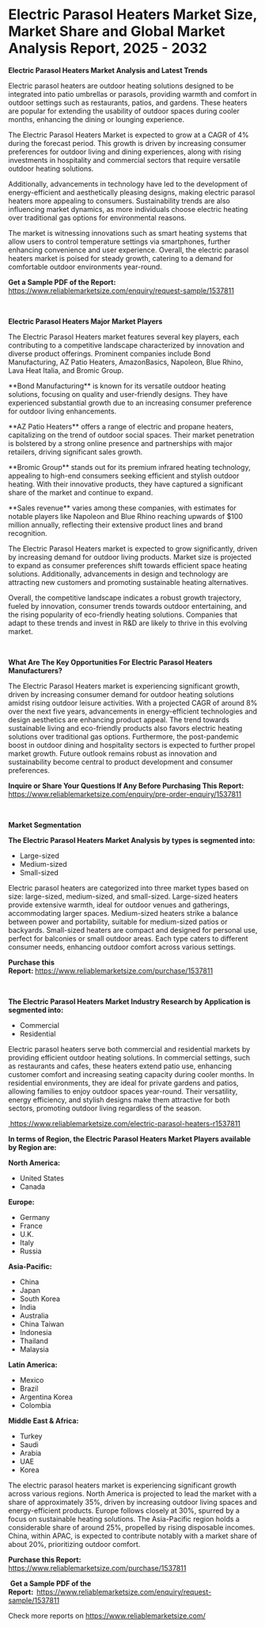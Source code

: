 <p><h1>Electric Parasol Heaters Market Size, Market Share and Global Market Analysis Report, 2025 - 2032</h1></p><p><strong>Electric Parasol Heaters Market Analysis and Latest Trends</strong></p>
<p><p>Electric parasol heaters are outdoor heating solutions designed to be integrated into patio umbrellas or parasols, providing warmth and comfort in outdoor settings such as restaurants, patios, and gardens. These heaters are popular for extending the usability of outdoor spaces during cooler months, enhancing the dining or lounging experience.</p><p>The Electric Parasol Heaters Market is expected to grow at a CAGR of 4% during the forecast period. This growth is driven by increasing consumer preferences for outdoor living and dining experiences, along with rising investments in hospitality and commercial sectors that require versatile outdoor heating solutions. </p><p>Additionally, advancements in technology have led to the development of energy-efficient and aesthetically pleasing designs, making electric parasol heaters more appealing to consumers. Sustainability trends are also influencing market dynamics, as more individuals choose electric heating over traditional gas options for environmental reasons. </p><p>The market is witnessing innovations such as smart heating systems that allow users to control temperature settings via smartphones, further enhancing convenience and user experience. Overall, the electric parasol heaters market is poised for steady growth, catering to a demand for comfortable outdoor environments year-round.</p></p>
<p><strong>Get a Sample PDF of the Report:&nbsp;</strong> <a href="https://www.reliablemarketsize.com/enquiry/request-sample/1537811?utm_campaign=2594&utm_medium=2&utm_source=Github&utm_content=ia&utm_term=20022025&utm_id=electric-parasol-heaters">https://www.reliablemarketsize.com/enquiry/request-sample/1537811</a></p>
<p>&nbsp;</p>
<p><strong>Electric Parasol Heaters Major Market Players</strong></p>
<p><p>The Electric Parasol Heaters market features several key players, each contributing to a competitive landscape characterized by innovation and diverse product offerings. Prominent companies include Bond Manufacturing, AZ Patio Heaters, AmazonBasics, Napoleon, Blue Rhino, Lava Heat Italia, and Bromic Group.</p><p>**Bond Manufacturing** is known for its versatile outdoor heating solutions, focusing on quality and user-friendly designs. They have experienced substantial growth due to an increasing consumer preference for outdoor living enhancements. </p><p>**AZ Patio Heaters** offers a range of electric and propane heaters, capitalizing on the trend of outdoor social spaces. Their market penetration is bolstered by a strong online presence and partnerships with major retailers, driving significant sales growth.</p><p>**Bromic Group** stands out for its premium infrared heating technology, appealing to high-end consumers seeking efficient and stylish outdoor heating. With their innovative products, they have captured a significant share of the market and continue to expand.</p><p>**Sales revenue** varies among these companies, with estimates for notable players like Napoleon and Blue Rhino reaching upwards of $100 million annually, reflecting their extensive product lines and brand recognition.</p><p>The Electric Parasol Heaters market is expected to grow significantly, driven by increasing demand for outdoor living products. Market size is projected to expand as consumer preferences shift towards efficient space heating solutions. Additionally, advancements in design and technology are attracting new customers and promoting sustainable heating alternatives.</p><p>Overall, the competitive landscape indicates a robust growth trajectory, fueled by innovation, consumer trends towards outdoor entertaining, and the rising popularity of eco-friendly heating solutions. Companies that adapt to these trends and invest in R&D are likely to thrive in this evolving market.</p></p>
<p>&nbsp;</p>
<p><strong>What Are The Key Opportunities For Electric Parasol Heaters Manufacturers?</strong></p>
<p><p>The Electric Parasol Heaters market is experiencing significant growth, driven by increasing consumer demand for outdoor heating solutions amidst rising outdoor leisure activities. With a projected CAGR of around 8% over the next five years, advancements in energy-efficient technologies and design aesthetics are enhancing product appeal. The trend towards sustainable living and eco-friendly products also favors electric heating solutions over traditional gas options. Furthermore, the post-pandemic boost in outdoor dining and hospitality sectors is expected to further propel market growth. Future outlook remains robust as innovation and sustainability become central to product development and consumer preferences.</p></p>
<p><strong>Inquire or Share Your Questions If Any Before Purchasing This Report:</strong> <a href="https://www.reliablemarketsize.com/enquiry/pre-order-enquiry/1537811?utm_campaign=2594&utm_medium=2&utm_source=Github&utm_content=ia&utm_term=20022025&utm_id=electric-parasol-heaters">https://www.reliablemarketsize.com/enquiry/pre-order-enquiry/1537811</a></p>
<p>&nbsp;</p>
<p><strong>Market Segmentation</strong></p>
<p><strong>The Electric Parasol Heaters Market Analysis by types is segmented into:</strong></p>
<p><ul><li>Large-sized</li><li>Medium-sized</li><li>Small-sized</li></ul></p>
<p><p>Electric parasol heaters are categorized into three market types based on size: large-sized, medium-sized, and small-sized. Large-sized heaters provide extensive warmth, ideal for outdoor venues and gatherings, accommodating larger spaces. Medium-sized heaters strike a balance between power and portability, suitable for medium-sized patios or backyards. Small-sized heaters are compact and designed for personal use, perfect for balconies or small outdoor areas. Each type caters to different consumer needs, enhancing outdoor comfort across various settings.</p></p>
<p><strong>Purchase this Report:&nbsp;</strong><a href="https://www.reliablemarketsize.com/purchase/1537811?utm_campaign=2594&utm_medium=2&utm_source=Github&utm_content=ia&utm_term=20022025&utm_id=electric-parasol-heaters">https://www.reliablemarketsize.com/purchase/1537811</a></p>
<p>&nbsp;</p>
<p><strong>The Electric Parasol Heaters Market Industry Research by Application is segmented into:</strong></p>
<p><ul><li>Commercial</li><li>Residential</li></ul></p>
<p><p>Electric parasol heaters serve both commercial and residential markets by providing efficient outdoor heating solutions. In commercial settings, such as restaurants and cafes, these heaters extend patio use, enhancing customer comfort and increasing seating capacity during cooler months. In residential environments, they are ideal for private gardens and patios, allowing families to enjoy outdoor spaces year-round. Their versatility, energy efficiency, and stylish designs make them attractive for both sectors, promoting outdoor living regardless of the season.</p></p>
<p><a href="https://www.reliablemarketsize.com/electric-parasol-heaters-r1537811?utm_campaign=2594&utm_medium=2&utm_source=Github&utm_content=ia&utm_term=20022025&utm_id=electric-parasol-heaters">&nbsp;https://www.reliablemarketsize.com/electric-parasol-heaters-r1537811</a></p>
<p><strong>In terms of Region, the Electric Parasol Heaters Market Players available by Region are:</strong></p>
<p>
    <p> <strong> North America: </strong>
        <ul>
            <li>United States</li>
            <li>Canada</li>
        </ul>
        </p> 
    <p> <strong> Europe: </strong>
        <ul>
            <li>Germany</li>
            <li>France</li>
            <li>U.K.</li>
            <li>Italy</li>
            <li>Russia</li>
        </ul>
        </p> 
    <p> <strong> Asia-Pacific: </strong>
        <ul>
            <li>China</li>
            <li>Japan</li>
            <li>South Korea</li>
            <li>India</li>
            <li>Australia</li>
            <li>China Taiwan</li>
            <li>Indonesia</li>
            <li>Thailand</li>
            <li>Malaysia</li>
        </ul>
        </p> 
    <p> <strong> Latin America: </strong>
        <ul>
            <li>Mexico</li>
            <li>Brazil</li>
            <li>Argentina Korea</li>
            <li>Colombia</li>
        </ul>
        </p> 
    <p> <strong> Middle East & Africa: </strong>
        <ul>
            <li>Turkey</li>
            <li>Saudi</li>
            <li>Arabia</li>
            <li>UAE</li>
            <li>Korea</li>
        </ul>
    </p>
    </p>
<p><p>The electric parasol heaters market is experiencing significant growth across various regions. North America is projected to lead the market with a share of approximately 35%, driven by increasing outdoor living spaces and energy-efficient products. Europe follows closely at 30%, spurred by a focus on sustainable heating solutions. The Asia-Pacific region holds a considerable share of around 25%, propelled by rising disposable incomes. China, within APAC, is expected to contribute notably with a market share of about 20%, prioritizing outdoor comfort.</p></p>
<p><strong>Purchase this Report: </strong><a href="https://www.reliablemarketsize.com/purchase/1537811?utm_campaign=2594&utm_medium=2&utm_source=Github&utm_content=ia&utm_term=20022025&utm_id=electric-parasol-heaters">https://www.reliablemarketsize.com/purchase/1537811</a></p>
<p>&nbsp;<strong>Get a Sample PDF of the Report:&nbsp;&nbsp;</strong><a href="https://www.reliablemarketsize.com/enquiry/request-sample/1537811?utm_campaign=2594&utm_medium=2&utm_source=Github&utm_content=ia&utm_term=20022025&utm_id=electric-parasol-heaters">https://www.reliablemarketsize.com/enquiry/request-sample/1537811</a></p>
<p><strong></strong></p>
<p>Check more reports on <a href="https://www.reliablemarketsize.com/?utm_campaign=2594&utm_medium=2&utm_source=Github&utm_content=ia&utm_term=20022025&utm_id=electric-parasol-heaters">https://www.reliablemarketsize.com/</a></p>